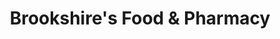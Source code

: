 ---
title: "Brookshire's Food & Pharmacy"
url: /kilgore/brookshires-food-und-pharmacy/
shop: Supermarkt
---